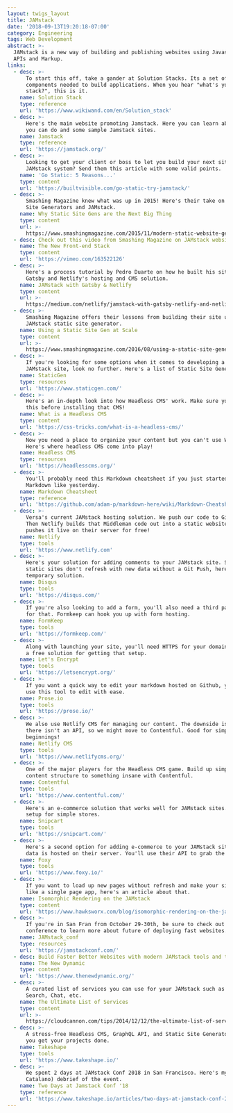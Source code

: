 ```yaml
---
layout: twigs_layout
title: JAMstack
date: '2018-09-13T19:20:18-07:00'
category: Engineering
tags: Web Development
abstract: >-
  JAMstack is a new way of building and publishing websites using Javascript,
  APIs and Markup.
links:
  - desc: >-
      To start this off, take a gander at Solution Stacks. Its a set of software
      components needed to build applications. When you hear "what's your
      stack?", this is it.
    name: Solution Stack
    type: reference
    url: 'https://www.wikiwand.com/en/Solution_stack'
  - desc: >-
      Here's the main website promoting Jamstack. Here you can learn about what
      you can do and some sample Jamstack sites.
    name: Jamstack
    type: reference
    url: 'https://jamstack.org/'
  - desc: >-
      Looking to get your client or boss to let you build your next site using a
      JAMstack system? Send them this article with some valid points.
    name: 'Go Static: 5 Reasons...'
    type: content
    url: 'https://builtvisible.com/go-static-try-jamstack/'
  - desc: >-
      Smashing Magazine knew what was up in 2015! Here's their take on Static
      Site Generators and JAMstack.
    name: Why Static Site Gens are the Next Big Thing
    type: content
    url: >-
      https://www.smashingmagazine.com/2015/11/modern-static-website-generators-next-big-thing/
  - desc: Check out this video from Smashing Magazine on JAMstack websites!
    name: The New Front-end Stack
    type: content
    url: 'https://vimeo.com/163522126'
  - desc: >-
      Here's a process tutorial by Pedro Duarte on how he built his site with
      Gatsby and Netlify's hosting and CMS solution.
    name: JAMstack with Gatsby & Netlify
    type: content
    url: >-
      https://medium.com/netlify/jamstack-with-gatsby-netlify-and-netlify-cms-a300735e2c5d
  - desc: >-
      Smashing Magazine offers their lessons from building their site using a
      JAMstack static site generator.
    name: Using a Static Site Gen at Scale
    type: content
    url: >-
      https://www.smashingmagazine.com/2016/08/using-a-static-site-generator-at-scale-lessons-learned/
  - desc: >-
      If you're looking for some options when it comes to developing a static
      JAMstack site, look no further. Here's a list of Static Site Generators.
    name: StaticGen
    type: resources
    url: 'https://www.staticgen.com/'
  - desc: >-
      Here's an in-depth look into how Headless CMS' work. Make sure you read
      this before installing that CMS!
    name: What is a Headless CMS
    type: content
    url: 'https://css-tricks.com/what-is-a-headless-cms/'
  - desc: >-
      Now you need a place to organize your content but you can't use Wordpress.
      Here's where headless CMS come into play!
    name: Headless CMS
    type: resources
    url: 'https://headlesscms.org/'
  - desc: >-
      You'll probably need this Markdown cheatsheet if you just started learning
      Markdown like yesterday.
    name: Markdown Cheatsheet
    type: reference
    url: 'https://github.com/adam-p/markdown-here/wiki/Markdown-Cheatsheet'
  - desc: >-
      Versa's current JAMstack hosting solution. We push our code to Github.
      Then Netlify builds that Middleman code out into a static website and
      pushes it live on their server for free!
    name: Netlify
    type: tools
    url: 'https://www.netlify.com'
  - desc: >-
      Here's your solution for adding comments to your JAMstack site. Since
      static sites don't refresh with new data without a Git Push, here's the
      temporary solution.
    name: Disqus
    type: tools
    url: 'https://disqus.com/'
  - desc: >-
      If you're also looking to add a form, you'll also need a third party API
      for that. Formkeep can hook you up with form hosting.
    name: FormKeep
    type: tools
    url: 'https://formkeep.com/'
  - desc: >-
      Along with launching your site, you'll need HTTPS for your domain. Here's
      a free solution for getting that setup.
    name: Let's Encrypt
    type: tools
    url: 'https://letsencrypt.org/'
  - desc: >-
      If you want a quick way to edit your markdown hosted on Github, you can
      use this tool to edit with ease.
    name: Prose.io
    type: tools
    url: 'https://prose.io/'
  - desc: >-
      We also use Netlify CMS for managing our content. The downside is that
      there isn't an API, so we might move to Contentful. Good for simple
      beginnings!
    name: Netlify CMS
    type: tools
    url: 'https://www.netlifycms.org/'
  - desc: >-
      One of the major players for the Headless CMS game. Build up simple
      content structure to something insane with Contentful.
    name: Contentful
    type: tools
    url: 'https://www.contentful.com/'
  - desc: >-
      Here's an e-commerce solution that works well for JAMstack sites. Easy to
      setup for simple stores.
    name: Snipcart
    type: tools
    url: 'https://snipcart.com/'
  - desc: >-
      Here's a second option for adding e-commerce to your JAMstack site. The
      data is hosted on their server. You'll use their API to grab the data.
    name: Foxy
    type: tools
    url: 'https://www.foxy.io/'
  - desc: >-
      If you want to load up new pages without refresh and make your site look
      like a single page app, here's an article about that.
    name: Isomorphic Rendering on the JAMstack
    type: content
    url: 'https://www.hawksworx.com/blog/isomorphic-rendering-on-the-jam-stack/'
  - desc: >-
      If you're in San Fran from October 29-30th, be sure to check out this
      conference to learn more about future of deploying fast websites.
    name: JAMstack_conf
    type: resources
    url: 'https://jamstackconf.com/'
  - desc: Build Faster Better Websites with modern JAMstack tools and techniques
    name: The New Dynamic
    type: content
    url: 'https://www.thenewdynamic.org/'
  - desc: >-
      A curated list of services you can use for your JAMstack such as Email,
      Search, Chat, etc.
    name: The Ultimate List of Services
    type: content
    url: >-
      https://cloudcannon.com/tips/2014/12/12/the-ultimate-list-of-services-for-static-websites.html
  - desc: >-
      A stress-free Headless CMS, GraphQL API, and Static Site Generator to help
      you get your projects done.
    name: Takeshape
    type: tools
    url: 'https://www.takeshape.io/'
  - desc: >-
      We spent 2 days at JAMstack Conf 2018 in San Francisco. Here's my (Mark
      Catalano) debrief of the event.
    name: Two Days at Jamstack Conf '18
    type: reference
    url: 'https://www.takeshape.io/articles/two-days-at-jamstack-conf-2018/'
---
```


